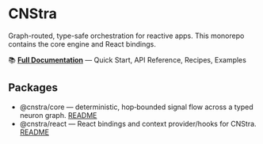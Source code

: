 # CNStra

Graph-routed, type-safe orchestration for reactive apps. This monorepo contains the core engine and React bindings.

📚 **[Full Documentation](https://cnstra.org/)** — Quick Start, API Reference, Recipes, Examples

## Packages

- @cnstra/core — deterministic, hop‑bounded signal flow across a typed neuron graph. [README](packages/core/README.md)
- @cnstra/react — React bindings and context provider/hooks for CNStra. [README](packages/react/README.md)
